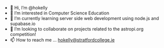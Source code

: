 - 👋 Hi, I’m @hokelly
- 👀 I’m interested in Computer Science Education
- 🌱 I’m currently learning server side web development using node.js and supabase.io
- 💞️ I’m looking to collaborate on projects related to the astropi.org competition!
- 📫 How to reach me ... hokelly@stratfordcollege.ie

<!---
hokelly/hokelly is a ✨ special ✨ repository because its `README.md` (this file) appears on your GitHub profile.
You can click the Preview link to take a look at your changes.
--->
